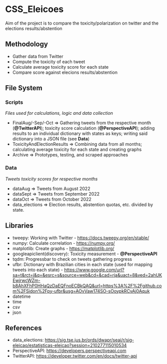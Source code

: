 # CSS_Eleicoes
Aim of the project is to compare the toxicity/polarization on twitter and the elections results/abstention 


## Methodology
- Gather data from Twitter
- Compute the toxicity of each tweet
- Calculate average toxicity score for each state
- Compare score against elecions results/abstention


## File System

### Scripts
*Files used for calculations, logic and data collection*
- FinalAug/-Sep/-Oct => Gathering tweets from the respective month (**@TwitterAPI**); toxicity score calculation (**@PerspectiveAPI**); adding results to an individual dictionary with states as keys; writing said dictionary into a JSON file (see **Data**) 
- ToxicityAndElectionResults => Combining data from all months; calculating average toxicity for each state and creating graphs 
- Archive => Prototypes, testing, and scraped approaches 

### Data
*Tweets toxicity scores for respective months*
- dataAug => Tweets from August 2022
- dataSept => Tweets from September 2022
- dataOct => Tweets from October 2022
- data_elections => Election results, abstention quotas, etc. divided by state. 


## Libraries
- tweepy: Working with Twitter - https://docs.tweepy.org/en/stable/
- numpy: Calculate correlation - https://numpy.org/ 
- matplotlib: Create graphs - https://matplotlib.org/ 
- googleapiclient(discovery): Toxicity measurement - **@PerspectiveAPI**
- tqdm: Progressbar to check on tweets gathering progress
- ufbr: Dictionary with Brazilian cities in each state (used for mapping tweets into each state) - https://www.google.com/url?sa=t&rct=j&q=&esrc=s&source=web&cd=&cad=rja&uact=8&ved=2ahUKEwjrwcWZm-b8AhXFhP0HHaQzDaEQFnoECBkQAQ&url=https%3A%2F%2Fgithub.com%2FSidon%2Fpy-ufbr&usg=AOvVaw174SO-sOoypkRCvAj0Aquk
- datetime
- time 
- csv
- json

## References
- data_elections: https://sig.tse.jus.br/ords/dwapr/seai/r/sig-eleicao/estatisticas-eleicao?session=210277115010534
- PerspectiveAPI: https://developers.perspectiveapi.com
- TwitterAPI: https://developer.twitter.com/en/docs/twitter-api

